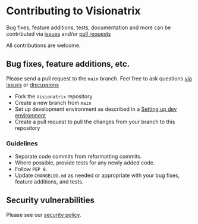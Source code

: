 # Contributing to Visionatrix

Bug fixes, feature additions, tests, documentation and more can be contributed via [issues](https://github.com/Visionatrix/Visionatrix/issues) and/or [pull requests](https://github.com/Visionatrix/Visionatrix/pulls)

All contributions are welcome.

## Bug fixes, feature additions, etc.

Please send a pull request to the `main` branch.  Feel free to ask questions [via issues](https://github.com/Visionatrix/Visionatrix/issues) or [discussions](https://github.com/Visionatrix/Visionatrix/discussions)

- Fork the `Visionatrix` repository
- Create a new branch from `main`
- Set up development environment as described in a [Setting up dev environment](https://visionatrix.github.io/VixFlowsDocs/DevSetup.html)
- Create a pull request to pull the changes from your branch to this repository

### Guidelines

- Separate code commits from reformatting commits.
- Where possible, provide tests for any newly added code.
- Follow `PEP 8`.
- Update `CHANGELOG.md` as needed or appropriate with your bug fixes, feature additions, and tests.

## Security vulnerabilities

Please see our [security policy](https://github.com/Visionatrix/Visionatrix/blob/main/.github/SECURITY.md).
